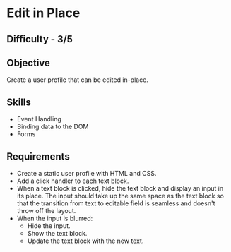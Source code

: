# Edit in Place

## Difficulty - 3/5

## Objective
Create a user profile that can be edited in-place.

## Skills
- Event Handling
- Binding data to the DOM
- Forms

## Requirements
- Create a static user profile with HTML and CSS.
- Add a click handler to each text block.
- When a text block is clicked, hide the text block and display an input in its place. The input should take up the same space as the text block 
so that the transition from text to editable field is seamless and doesn't throw off the layout.
- When the input is blurred:
    - Hide the input.
    - Show the text block.
    - Update the text block with the new text.